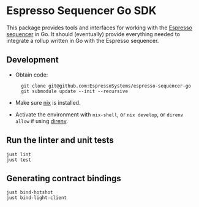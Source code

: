 # Espresso Sequencer Go SDK

This package provides tools and interfaces for working with the
[Espresso sequencer](https://github.com/EspressoSystems/espresso-sequencer) in Go. It should
(eventually) provide everything needed to integrate a rollup written in Go with the Espresso
sequencer.

## Development

- Obtain code:
    
        git clone git@github.com:EspressoSystems/espresso-sequencer-go
        git submodule update --init --recursive

- Make sure [nix](https://nixos.org/download.html) is installed.
- Activate the environment with `nix-shell`, or `nix develop`, or `direnv allow` if using [direnv](https://direnv.net/).

## Run the linter and unit tests

    just lint
    just test

## Generating contract bindings

    just bind-hotshot
    just bind-light-client
